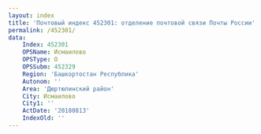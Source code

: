 ```yaml
---
layout: index
title: 'Почтовый индекс 452301: отделение почтовой связи Почты России'
permalink: /452301/
data:
    Index: 452301
    OPSName: Исмаилово
    OPSType: О
    OPSSubm: 452329
    Region: 'Башкортостан Республика'
    Autonom: ''
    Area: 'Дюртюлинский район'
    City: Исмаилово
    City1: ''
    ActDate: '20180813'
    IndexOld: ''
---
```

